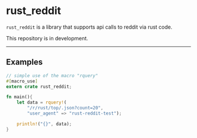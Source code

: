 # rust_reddit

`rust_reddit` is a library that supports api calls to reddit via rust code.

This repository is in development.

---
## Examples

```rust
// simple use of the macro "rquery"
#[macro_use]
extern crate rust_reddit;

fn main(){
    let data = rquery!(
        "/r/rust/top/.json?count=20",
        "user_agent" => "rust-reddit-test");

    println!("{}", data);
}

```

